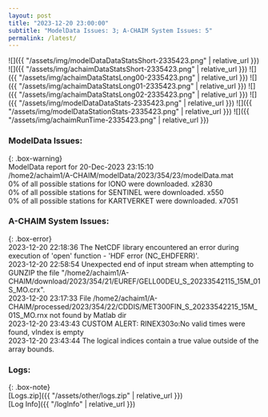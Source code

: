 ```yaml
---
layout: post
title: "2023-12-20 23:00:00"
subtitle: "ModelData Issues: 3; A-CHAIM System Issues: 5"
permalink: /latest/
---
```


![]({{ "/assets/img/modelDataDataStatsShort-2335423.png" | relative_url }})
![]({{ "/assets/img/achaimDataStatsShort-2335423.png" | relative_url }})
![]({{ "/assets/img/achaimDataStatsLong00-2335423.png" | relative_url }})
![]({{ "/assets/img/achaimDataStatsLong01-2335423.png" | relative_url }})
![]({{ "/assets/img/achaimDataStatsLong02-2335423.png" | relative_url }})
![]({{ "/assets/img/modelDataDataStats-2335423.png" | relative_url }})
![]({{ "/assets/img/modelDataStationStats-2335423.png" | relative_url }})
![]({{ "/assets/img/achaimRunTime-2335423.png" | relative_url }})


### ModelData Issues:  
  
{: .box-warning}  
 ModelData report for 20-Dec-2023 23:15:10   
 /home2/achaim1/A-CHAIM/modelData/2023/354/23/modelData.mat   
 0% of all possible stations for IONO were downloaded. x2830   
 0% of all possible stations for SENTINEL were downloaded. x550   
 0% of all possible stations for KARTVERKET were downloaded. x7051   
  
### A-CHAIM System Issues:  
  
{: .box-error}  
2023-12-20 22:18:36 The NetCDF library encountered an error during execution of 'open' function - 'HDF error (NC_EHDFERR)'.  
2023-12-20 22:58:54 Unexpected end of input stream when attempting to GUNZIP the file "/home2/achaim1/A-CHAIM/download/2023/354/21/EUREF/GELL00DEU_S_20233542115_15M_01S_MO.crx".  
2023-12-20 23:17:33 File /home2/achaim1/A-CHAIM/processed/2023/354/22/CDDIS/MET300FIN_S_20233542215_15M_01S_MO.rnx not found by Matlab dir  
2023-12-20 23:43:43 CUSTOM ALERT: RINEX303o:No valid times were found, vIndex is empty  
2023-12-20 23:43:44 The logical indices contain a true value outside of the array bounds.  

### Logs:  
  
{: .box-note}  
[Logs.zip]({{ "/assets/other/logs.zip" | relative_url }})  
[Log Info]({{ "/logInfo" | relative_url }})  
